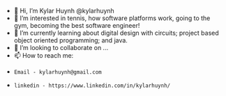 - 👋 Hi, I’m Kylar Huynh @kylarhuynh
- 👀 I’m interested in tennis, how software platforms work, going to the gym, becoming the best software engineer!
- 🌱 I’m currently learning about digital design with circuits; project based object oriented programming; and java.
- 💞️ I’m looking to collaborate on ...
- 📫 How to reach me: 
-     Email - kylarhuynh@gmail.com
-     linkedin - https://www.linkedin.com/in/kylarhuynh/

<!---
khuynh41/khuynh41 is a ✨ special ✨ repository because its `README.md` (this file) appears on your GitHub profile.
You can click the Preview link to take a look at your changes.
--->
